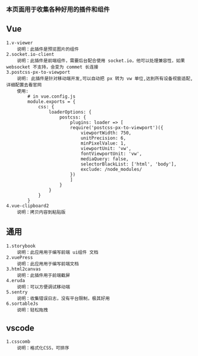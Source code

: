 ### 本页面用于收集各种好用的插件和组件 

## Vue
    1.v-viewer
        说明：此插件是预览图片的组件
    2.socket.io-client 
        说明：此插件是前端组件，需要后台配合使用 socket.io，他可以处理兼容性，如果 websocket 不支持，会变为 commet 长连接
    3.postcss-px-to-viewport
        说明: 此插件是针对移动端开发,可以自动把 px 转为 vw 单位,达到所有设备视窗适配,详细配置去看官网
        使用:
            # in vue.config.js
            module.exports = {
                css: {
                    loaderOptions: {
                        postcss: {
                            plugins: loader => [
                            require('postcss-px-to-viewport')({
                                viewportWidth: 750,
                                unitPrecision: 6,
                                minPixelValue: 1,
                                viewportUnit: 'vw',
                                fontViewportUnit: 'vw',
                                mediaQuery: false,
                                selectorBlackList: ['html', 'body'],
                                exclude: /node_modules/
                            })
                            ]
                        }
                    }
                }
            }
    4.vue-clipboard2
        说明：拷贝内容到粘贴版

## 通用
    1.storybook
        说明：此应用用于编写前端 ui组件 文档
    2.vuePress
        说明：此应用用于编写前端文档
    3.html2canvas
        说明：此插件用于前端截屏
    4.eruda
        说明：可以方便调试移动端
    5.sentry
        说明：收集错误日志，没有平台限制，极其好用
    6.sortableJs
        说明：轻松拖拽
        
## vscode
    1.csscomb
        说明：格式化CSS，可排序
